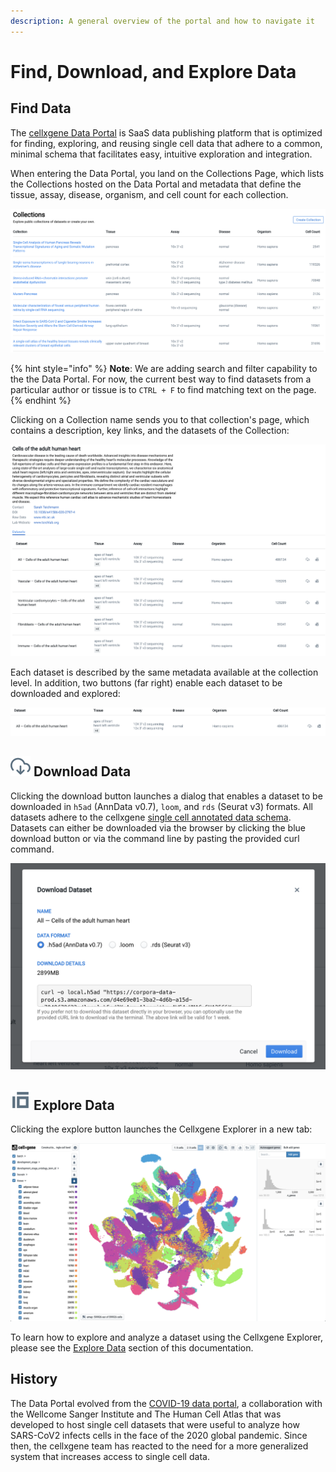 ```yaml
---
description: A general overview of the portal and how to navigate it
---
```


# Find, Download, and Explore Data

## Find Data

The [cellxgene Data Portal](https://cellxgene.cziscience.com/) is SaaS data publishing platform that is optimized for finding, exploring, and reusing single cell data that adhere to a common, minimal schema that facilitates easy, intuitive exploration and integration.

When entering the Data Portal, you land on the Collections Page, which lists the Collections hosted on the Data Portal and metadata that define the tissue, assay, disease, organism, and cell count for each collection.

![Cellxgene home page](../.gitbook/assets/image%20%288%29.png)

{% hint style="info" %}
**Note**: We are adding search and filter capability to the the Data Portal. For now, the current best way to find datasets from a particular author or tissue is to `CTRL + F` to find matching text on the page.
{% endhint %}

Clicking on a Collection name sends you to that collection's page, which contains a description, key links, and the datasets of the Collection:

![An example Collection from the Teichmann group](../.gitbook/assets/image%20%286%29.png)

Each dataset is described by the same metadata available at the collection level. In addition, two buttons \(far right\) enable each dataset to be downloaded and explored:

![Dataset entry in a collection page](../.gitbook/assets/image%20%283%29.png)

## ![](../.gitbook/assets/download.svg) Download Data

Clicking the download button launches a dialog that enables a dataset to be downloaded in `h5ad` \(AnnData v0.7\), `loom`, and `rds` \(Seurat v3\) formats. All datasets adhere to the cellxgene [single cell annotated data schema](https://github.com/chanzuckerberg/single-cell-curation/blob/main/schema/2.0.0/corpora_schema.md). Datasets can either be downloaded via the browser by clicking the blue download button or via the command line by pasting the provided curl command.

![Download dialog box](../.gitbook/assets/image%20%285%29.png)

## ![](../.gitbook/assets/explore.svg) Explore Data

Clicking the explore button launches the Cellxgene Explorer in a new tab:

![](../.gitbook/assets/cellxgene_colored_hcl.png)

To learn how to explore and analyze a dataset using the Cellxgene Explorer, please see the [Explore Data](../explore-data/the-exploration-interface.md) section of this documentation.

## History

The Data Portal evolved from the [COVID-19 data portal](https://www.covid19cellatlas.org/), a collaboration with the Wellcome Sanger Institute and The Human Cell Atlas that was developed to host single cell datasets that were useful to analyze how SARS-CoV2 infects cells in the face of the 2020 global pandemic. Since then, the cellxgene team has reacted to the need for a more generalized system that increases access to single cell data.

